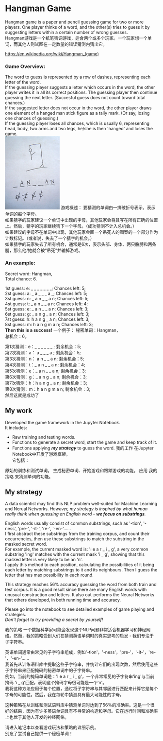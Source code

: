 # Hangman Game
Hangman game is a paper and pencil guessing game for two or more players. One player thinks of a word,  and the other(s) tries to guess it by suggesting letters within a certain number of wrong guesses. <br>
 Hangman游戏是一个纸笔猜词游戏，适合两个或多个玩家。一个玩家想一个单词，而其他人则试图在一定数量的错误猜测内猜出它。

https://en.wikipedia.org/wiki/Hangman_(game) <br>
### Game Overview:
The word to guess is represented by a row of dashes, representing each letter of the word. <br>
If the guessing player suggests a letter which occurs in the word, the other player writes it in all its correct positions. The guessing player then continue guessing the next letter. (Succesful guess does not count toward total chances.) <br>
If the suggested letter does not occur in the word, the other player draws one element of a hanged man stick figure as a tally mark. (Or say, losing one chances of guessing.) <br>
If the guessing player loses all chances, which is usually 6, representing head, body, two arms and two legs, he/she is then 'hanged' and loses the game. <br>
<img src="Hangman_game.jpg" width=180>
游戏概述：
要猜测的单词由一排破折号表示，表示单词的每个字母。<br>
如果猜字的玩家建议一个单词中出现的字母，其他玩家会将其写在所有正确的位置上。然后，猜字的玩家继续猜下一个字母。（成功猜测不计入总机会。）<br>
如果建议的字母不在单词中出现，其他玩家会画一个吊死人的图案的一个部分作为计数标记。（或者说，失去了一个猜字的机会。）<br>
如果猜字的玩家失去了所有机会，通常是6次，表示头部、身体、两只胳膊和两条腿，那么他/她就会被“吊死”并输掉游戏。<br>


### An example:
Secret word: Hangman,  <br>
Total chance: 6.

1st guess: e: _ _ _ _ _ _ _; Chances left: 5; <br>
2st guess: a: _ a _ _ _ a _; Chances left: 5; <br>
3st guess: n: _ a n _ _ a n; Chances left: 5; <br>
4st guess: t: _ a n _ _ a n; Chances left: 4; <br>
5st guess: e: _ a n _ _ a n; Chances left: 3; <br>
6st guess: g: _ a n g _ a n; Chances left: 3; <br>
7st guess: h: h a n g _ a n; Chances left: 3; <br>
8st guess: m: h a n g m a n; Chances left: 3; <br>
**Then this is a success!**
一个例子：
秘密单词：Hangman，<br>
总机会：6。

第1次猜测：e：_ _ _ _ _ _ ; 剩余机会：5;<br>
第2次猜测：a： a _ _ _ a ; 剩余机会：5;<br>
第3次猜测：n： a n _ _ a n; 剩余机会：5;<br>
第4次猜测：t：_ a n _ _ a n; 剩余机会：4;<br>
第5次猜测：e：_ a n _ _ a n; 剩余机会：3;<br>
第6次猜测：g：_ a n g _ a n; 剩余机会：3;<br>
第7次猜测：h：h a n g _ a n; 剩余机会：3;<br>
第8次猜测：m：h a n g m a n; 剩余机会：3;<br>
然后这就是成功了

## My work
Developed the game framework in the Jupyter Notebook. <br>
It includes:
* Raw training and testing words.
* Functions to generate a secret word, start the game and keep track of it.
* Functions applying ***my strategy*** to guess the word.
我的工作
在Jupyter Notebook中开发了游戏框架。<br>
它包括：

原始的训练和测试单词。
生成秘密单词、开始游戏和跟踪游戏的功能。
应用 我的策略 来猜测单词的功能。

## My strategy
A data scientist may find this NLP problem well-suited for Machine Learning and Nerual Networks. *However, my strategy is inspired by what human really think when guessing an English word - **we focus on substrings**.*

English words usually consist of common substrings, such as '-tion', '-ness', 'pre-', '-it-', 're-', '-en-'...... <br>
I first abstract these substrings from the training corpus, and count their occurrencies, then use these substrings to match the substring in the masked secret word. <br>
For example, the current masked word is: 'l e a r _ i _ g', a very common substring 'ing' matches with the current mask 'i _ g', showing that this masked letter is very likely to be an 'n'. <br>
I apply this method to each position, calculating the possibilities of it being each letter by matching substrings to it and its neighbours. Then I guess the letter that has max possibility in each round.<br>

This strategy reaches 56% accuracy guessing the word from both train and test corpus. It is a good result since there are many English words with unusual construction and letters. It also out-performs the Neural Networks that others developed, in both running time and accuracy.

Please go into the notebook to see detailed examples of game playing and strategies. <br>
*Don't forget to try providing a secret by yourself!*

我的策略
一个数据科学家可能会发现这个NLP问题非常适合机器学习和神经网络。然而，我的策略受到人们在猜测英语单词时的真实思考的启发 - 我们专注于子字符串。

英语单词通常由常见的子字符串组成，例如'-tion'，'-ness'，'pre-'，'-it-'，'re-'，'-en-'...... <br>
我首先从训练语料库中提取这些子字符串，并统计它们的出现次数，然后使用这些子字符串来匹配掩码的秘密单词中的子字符串。<br>
例如，当前的掩码单词是：'l e a r _ i _ g'，一个非常常见的子字符串'ing'与当前掩码 'i _ g'匹配，表明这个掩码字母很可能是一个'n'。<br>
我将这种方法应用于每个位置，通过将子字符串与其邻居进行匹配来计算它是每个字母的可能性。然后，我在每轮中猜测具有最大可能性的字母。<br>

这种策略在从训练和测试语料库中猜测单词时达到了56%的准确率。这是一个很好的结果，因为有许多英语单词具有不寻常的构造和字母。它在运行时间和准确率上也优于其他人开发的神经网络。

请进入笔记本以查看游戏玩法和策略的详细示例。<br>
别忘了尝试自己提供一个秘密单词！


